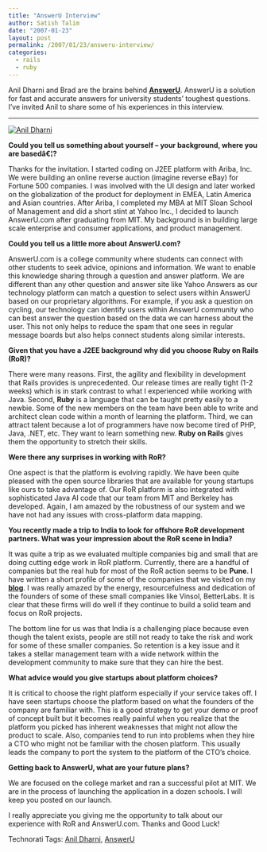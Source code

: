```yaml
---
title: "AnswerU Interview"
author: Satish Talim
date: "2007-01-23"
layout: post
permalink: /2007/01/23/answeru-interview/
categories:
  - rails
  - ruby
---
```

Anil Dharni and Brad are the brains behind
**[AnswerU](http://www.answeru.com/)**. AnswerU is a solution for fast
and accurate answers for university students’ toughest questions. I’ve
invited Anil to share some of his experiences in this interview.<!--more-->

* * * * *

[![Anil
Dharni](http://rubylearning.com/images/Anil.jpg)](http://rubylearning.com/images/Anil.jpg "Anil Dharni")

**Could you tell us something about yourself – your background, where
you are basedâ€¦?**

Thanks for the invitation. I started coding on J2EE platform with Ariba,
Inc. We were building an online reverse auction (imagine reverse eBay)
for Fortune 500 companies. I was involved with the UI design and later
worked on the globalization of the product for deployment in EMEA, Latin
America and Asian countries. After Ariba, I completed my MBA at MIT
Sloan School of Management and did a short stint at Yahoo Inc., I
decided to launch AnswerU.com after graduating from MIT. My background
is in building large scale enterprise and consumer applications, and
product management.

**Could you tell us a little more about AnswerU.com?**

AnswerU.com is a college community where students can connect with other
students to seek advice, opinions and information. We want to enable
this knowledge sharing through a question and answer platform. We are
different than any other question and answer site like Yahoo Answers as
our technology platform can match a question to select users within
AnswerU based on our proprietary algorithms. For example, if you ask a
question on cycling, our technology can identify users within AnswerU
community who can best answer the question based on the data we can
harness about the user. This not only helps to reduce the spam that one
sees in regular message boards but also helps connect students along
similar interests.

**Given that you have a J2EE background why did you choose Ruby on Rails
(RoR)?**

There were many reasons. First, the agility and flexibility in
development that Rails provides is unprecedented. Our release times are
really tight (1-2 weeks) which is in stark contrast to what I
experienced while working with Java. Second, **Ruby** is a language that
can be taught pretty easily to a newbie. Some of the new members on the
team have been able to write and architect clean code within a month of
learning the platform. Third, we can attract talent because a lot of
programmers have now become tired of PHP, Java, .NET, etc. They want to
learn something new. **Ruby on Rails** gives them the opportunity to
stretch their skills.

**Were there any surprises in working with RoR?**

One aspect is that the platform is evolving rapidly. We have been quite
pleased with the open source libraries that are available for young
startups like ours to take advantage of. Our RoR platform is also
integrated with sophisticated Java AI code that our team from MIT and
Berkeley has developed. Again, I am amazed by the robustness of our
system and we have not had any issues with cross-platform data mapping.

**You recently made a trip to India to look for offshore RoR development
partners. What was your impression about the RoR scene in India?**

It was quite a trip as we evaluated multiple companies big and small
that are doing cutting edge work in RoR platform. Currently, there are a
handful of companies but the real hub for most of the RoR action seems
to be **Pune**. I have written a short profile of some of the companies
that we visited on my
**[blog](http://adharni.wordpress.com/2006/12/05/ruby-on-rails-in-india/)**.
I was really amazed by the energy, resourcefulness and dedication of the
founders of some of these small companies like Vinsol, BetterLabs. It is
clear that these firms will do well if they continue to build a solid
team and focus on RoR projects.

The bottom line for us was that India is a challenging place because
even though the talent exists, people are still not ready to take the
risk and work for some of these smaller companies. So retention is a key
issue and it takes a stellar management team with a wide network within
the development community to make sure that they can hire the best.

**What advice would you give startups about platform choices?**

It is critical to choose the right platform especially if your service
takes off. I have seen startups choose the platform based on what the
founders of the company are familiar with. This is a good strategy to
get your demo or proof of concept built but it becomes really painful
when you realize that the platform you picked has inherent weaknesses
that might not allow the product to scale. Also, companies tend to run
into problems when they hire a CTO who might not be familiar with the
chosen platform. This usually leads the company to port the system to
the platform of the CTO’s choice.

**Getting back to AnswerU, what are your future plans?**

We are focused on the college market and ran a successful pilot at MIT.
We are in the process of launching the application in a dozen schools. I
will keep you posted on our launch.

I really appreciate you giving me the opportunity to talk about our
experience with RoR and AnswerU.com. Thanks and Good Luck!

[](http://technorati.com/tag/Instant+Rails)[](http://technorati.com/tag/Quick+Ruby)[](http://technorati.com/tag/Instant+Rails)[](http://technorati.com/tag/Pune+Ruby)[](http://technorati.com/tag/Quick+Ruby+Guide)[](http://technorati.com/tag/Programming+Languages)[](http://technorati.com/tag/Blogs)[](http://technorati.com/tag/Ruby)[](http://technorati.com/tag/Ruby+on+Rails)[](http://technorati.com/tag/PuneRuby)[](http://technorati.com/tag/QuickRuby)[](http://technorati.com/tag/PuneBloggers)[](http://technorati.com/tag/PuneBlogs)[](http://technorati.com/tag/Blogosphere)[](http://technorati.com/tag/Digg)[](http://technorati.com/tag/Media)[](http://technorati.com/tag/Tip)[](http://technorati.com/tag/RSS)[](http://technorati.com/tag/Marketing)[](http://technorati.com/tag/News)[](http://technorati.com/tag/IndianGuru)[](http://technorati.com/tag/Blogging)[](http://technorati.com/tag/Internet)[](http://technorati.com/tag/Blog)[](http://technorati.com/tag/Technical+Support)[](http://technorati.com/tag/Free+Software)[](http://technorati.com/tag/Help)[](http://technorati.com/tag/Pune)[](http://technorati.com/tag/India)[](http://technorati.com/tag/SatishTalim)[](http://technorati.com/tag/Satish+Talim)[](http://technorati.com/tag/Weblog)[](http://technorati.com/tag/Weblogs)[](http://technorati.com/tag/Training)[](http://technorati.com/tag/Free+Training)[](http://technorati.com/tag/Tutorial)[](http://technorati.com/tag/Education)[](http://technorati.com/tag/Teacher)[](http://technorati.com/tag/Learning+Ruby)

Technorati Tags: [Anil Dharni](http://technorati.com/tag/Anil+Dharni),
[AnswerU](http://technorati.com/tag/AnswerU)
